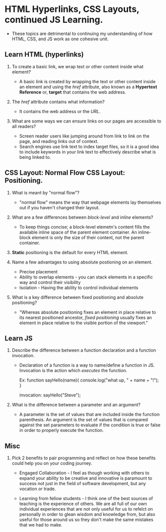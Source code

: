 # HTML Hyperlinks, CSS Layouts, continued JS Learning.

* These topics are detrimental to continuing my understanding of how HTML, CSS, and JS work as one cohesive unit.

## Learn HTML (hyperlinks)

1. To create a basic link, we wrap text or other content inside what element?
    * A basic link is created by wrapping the text or other content inside an <a> element and using the *href* attribute, also known as a **Hypertext Reference** or, **target** that contains the web address.

2. The *href* attribute contains what information?
    * It contains the web address or the *URL*.

3. What are some ways we can ensure links on our pages are accessible to all readers?
    * Screen reader users like jumping around from link to link on the page, and reading links out of context.
    * Search engines use link text to index target files, so it is a good idea to include keywords in your link text to effectively describe what is being linked to.

## CSS Layout: Normal Flow CSS Layout: Positioning.

1. What is meant by "normal flow"?
    * "normal flow" means the way that webpage elements lay themselves out if you haven't changed their layout.

2. What are a few differences between *block-level* and *inline* elements?
    * To keep things concise; a block-level elemetn's content fills the available inline space of the parent element container. An inline-block element is only the size of their content, not the parent container.

3. **Static** positioning is the default for every HTML element.

4. Name a few advantages to using absolute postioning on an element.
    * Precise placement 
    * Ability to overlap elements - you can stack elements in a specific way and control their visibility
    * Isolation - Having the ability to control individual elements 

5. What is a key difference between fixed positioning and absolute positioning?
    * "Whereas absolute positioning fixes an element in place relative to its nearest positioned ancestor, *fixed positioning* usually fixes an element in place relative to the visible portion of the viewport."

## Learn JS

1. Describe the difference between a function declaration and a function invocation.
    * Declaration of a function is a way to name/define a function in JS. Invocation is the action which *executes* the function.

        Ex: function sayHello(name){
            console.log("what up, " + name + "!");
        }

        invocation: sayHello("Steve");

2. What is the difference between a parameter and an argument?
    * A parameter is the set of values that are included inside the function parenthesis. An argument is the set of values that is compared against the set parameters to evaluate if the condition is true or false in order to properly execute the function.

## Misc

1. Pick 2 benefits to pair programming and reflect on how these benefits could help you on your coding journey.
    * Engaged Collaboration - I feel as though working with others to expand your ability to be creative and innovative is paramount to success not just in the field of software development, but any vocation or trade. 

    * Learning from fellow students - I think one of the best sources of teaching is the experience of others. We are all full of our own individual experiences that are not only useful for us to refelct on personally in order to glean wisdom and knowledge from, but also useful for those around us so they don't make the same mistakes that we had to make.